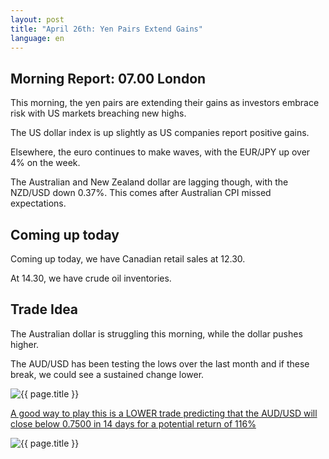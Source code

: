 ```yaml
---
layout: post
title: "April 26th: Yen Pairs Extend Gains"
language: en
---
```

## Morning Report: 07.00 London

This morning, the yen pairs are extending their gains as investors embrace risk with US markets breaching new highs. 

The US dollar index is up slightly as US companies report positive gains. 

Elsewhere, the euro continues to make waves, with the EUR/JPY up over 4% on the week. 

The Australian and New Zealand dollar are lagging though, with the NZD/USD down 0.37%. This comes after Australian CPI missed expectations.


## Coming up today

Coming up today, we have Canadian retail sales at 12.30. 

At 14.30, we have crude oil inventories.


## Trade Idea

The Australian dollar is struggling this morning, while the dollar pushes higher. 

The AUD/USD has been testing the lows over the last month and if these break, we could see a sustained change lower.

<img class="post-image" src="{{ site.url }}/images/2017-04-26_07-01-40.jpg" alt="{{ page.title }}" title="{{ page.title }}">

<a href="%LINK%%?currency=GBP&market=forex&underlying=frxAUDUSD&formname=higherlower&duration_amount=14&duration_units=d&amount=10&amount_type=payout&expiry_type=duration&barrier=0.7500" target="_blank">A good way to play this is a LOWER trade predicting that the AUD/USD will close below 0.7500 in 14 days for a potential return of 116%</a>

<img class="post-image" src="{{ site.url }}/images/2017-04-26_07-02-33.jpg" alt="{{ page.title }}" title="{{ page.title }}">